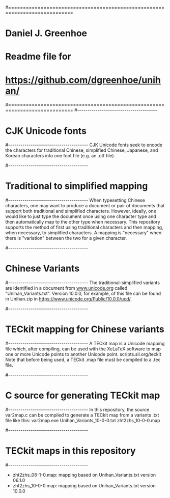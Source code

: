 #============================================================================
# Daniel J. Greenhoe
# Readme file for 
# https://github.com/dgreenhoe/unihan/
#============================================================================
#---------------------------------------
# CJK Unicode fonts
#---------------------------------------
CJK Unicode fonts seek to encode the characters for 
traditional Chinese, simplified Chinese, Japanese, and Korean characters
into one font file (e.g. an .otf file).

#---------------------------------------
# Traditional to simplified mapping
#---------------------------------------
When typesetting Chinese characters, one may want to produce a document or
pair of documents that support both traditional and simplified characters.
However, ideally, one would like to just type the document once using 
one character type and then automatically map to the other type when necessary.
This repository supports the method of first using traditional characters
and then mapping, when necessary, to simplified characters.
A mapping is "necessary" when there is "variation" between the two for a 
given character.

#---------------------------------------
# Chinese Variants 
#---------------------------------------
The traditional-simplified variants are identified in a document from www.unicode.org
called "Unihan_Variants.txt". Version 10.0.0, for example, of this file can be found
in Unihan.zip in https://www.unicode.org/Public/10.0.0/ucd/.

#---------------------------------------
# TECkit mapping for Chinese variants
#---------------------------------------
A TECkit map is a Unicode mapping file which, after compiling, can be used with 
the XeLaTeX software to map one or more Unicode points to another Unicode point.
  scripts.sil.org/teckit
Note that before being used, a TECkit .map file must be compiled to a .tec file.

#---------------------------------------
# C source for generating TECkit map
#---------------------------------------
In this repository, the source var2map.c can be compiled to generate a TECkit map
from a variants .txt file like this:
  var2map.exe Unihan_Variants_10-0-0.txt zht2zhs_10-0-0.map

#---------------------------------------
# TECkit maps in this repository
#---------------------------------------
  * zht2zhs_06-1-0.map: mapping based on Unihan_Variants.txt version 06.1.0
  * zht2zhs_10-0-0.map: mapping based on Unihan_Variants.txt version 10.0.0

